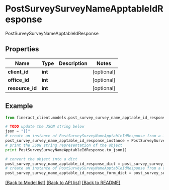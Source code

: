 # PostSurveySurveyNameApptableIdResponse

PostSurveySurveyNameApptableIdResponse

## Properties

Name | Type | Description | Notes
------------ | ------------- | ------------- | -------------
**client_id** | **int** |  | [optional] 
**office_id** | **int** |  | [optional] 
**resource_id** | **int** |  | [optional] 

## Example

```python
from fineract_client.models.post_survey_survey_name_apptable_id_response import PostSurveySurveyNameApptableIdResponse

# TODO update the JSON string below
json = "{}"
# create an instance of PostSurveySurveyNameApptableIdResponse from a JSON string
post_survey_survey_name_apptable_id_response_instance = PostSurveySurveyNameApptableIdResponse.from_json(json)
# print the JSON string representation of the object
print PostSurveySurveyNameApptableIdResponse.to_json()

# convert the object into a dict
post_survey_survey_name_apptable_id_response_dict = post_survey_survey_name_apptable_id_response_instance.to_dict()
# create an instance of PostSurveySurveyNameApptableIdResponse from a dict
post_survey_survey_name_apptable_id_response_form_dict = post_survey_survey_name_apptable_id_response.from_dict(post_survey_survey_name_apptable_id_response_dict)
```
[[Back to Model list]](../README.md#documentation-for-models) [[Back to API list]](../README.md#documentation-for-api-endpoints) [[Back to README]](../README.md)


